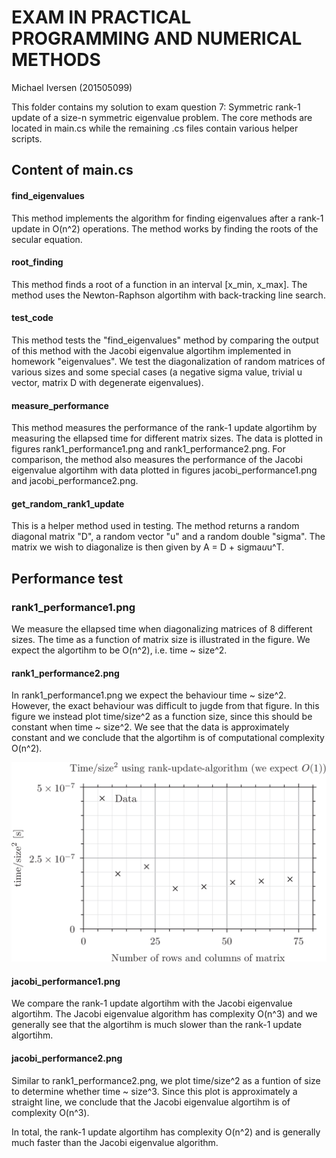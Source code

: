 # EXAM IN PRACTICAL PROGRAMMING AND NUMERICAL METHODS
Michael Iversen (201505099)

This folder contains my solution to exam question 7: Symmetric rank-1 update of a size-n symmetric eigenvalue problem.
The core methods are located in main.cs while the remaining .cs files contain various helper scripts.

## Content of main.cs
#### find_eigenvalues
This method implements the algorithm for finding eigenvalues after a rank-1 update in O(n^2) operations.
The method works by finding the roots of the secular equation.

#### root_finding
This method finds a root of a function in an interval [x_min, x_max].
The method uses the Newton-Raphson algortihm with back-tracking line search.

#### test_code
This method tests the "find_eigenvalues" method by comparing the output of this method with the Jacobi eigenvalue algortihm implemented in homework "eigenvalues".
We test the diagonalization of random matrices of various sizes and some special cases (a negative sigma value, trivial u vector, matrix D with degenerate eigenvalues).

#### measure_performance
This method measures the performance of the rank-1 update algortihm by measuring the ellapsed time for different matrix sizes. 
The data is plotted in figures rank1_performance1.png and rank1_performance2.png.
For comparison, the method also measures the performance of the Jacobi eigenvalue algortihm with data plotted in figures jacobi_performance1.png and jacobi_performance2.png.

#### get_random_rank1_update
This is a helper method used in testing. 
The method returns a random diagonal matrix "D", a random vector "u" and a random double "sigma".
The matrix we wish to diagonalize is then given by A = D + sigma*u*u^T.

## Performance test
### rank1_performance1.png
We measure the ellapsed time when diagonalizing matrices of 8 different sizes.
The time as a function of matrix size is illustrated in the figure.
We expect the algortihm to be O(n^2), i.e. time ~ size^2.
    
#### rank1_performance2.png
In rank1_performance1.png we expect the behaviour time ~ size^2.
However, the exact behaviour was difficult to jugde from that figure.
In this figure we instead plot time/size^2 as a function size, since this should be constant when time ~ size^2.
We see that the data is approximately constant and we conclude that the algortihm is of computational complexity O(n^2).

![rank1_performance2.png](rank1_performance2.png)

#### jacobi_performance1.png
We compare the rank-1 update algortihm with the Jacobi eigenvalue algortihm.
The Jacobi eigenvalue algorithm has complexity O(n^3) and we generally see that the algortihm is much slower than the rank-1 update algortihm.

#### jacobi_performance2.png
Similar to rank1_performance2.png, we plot time/size^2 as a funtion of size to determine whether time ~ size^3.
Since this plot is approximately a straight line, we conclude that the Jacobi eigenvalue algortihm is of complexity O(n^3).
        
In total, the rank-1 update algortihm has complexity O(n^2) and is generally much faster than the Jacobi eigenvalue algorithm.
